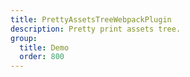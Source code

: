 ```yaml
---
title: PrettyAssetsTreeWebpackPlugin
description: Pretty print assets tree.
group:
  title: Demo
  order: 800
---
```


<embed-project src="@dumlj/pretty-assets-tree-webpack-plugin"></embed-project>
